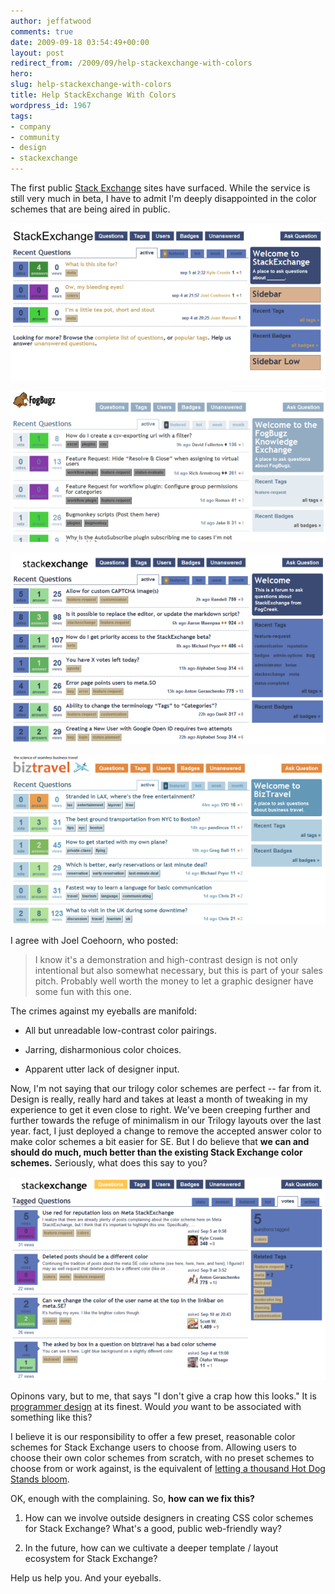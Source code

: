 ```yaml
---
author: jeffatwood
comments: true
date: 2009-09-18 03:54:49+00:00
layout: post
redirect_from: /2009/09/help-stackexchange-with-colors
hero: 
slug: help-stackexchange-with-colors
title: Help StackExchange With Colors
wordpress_id: 1967
tags:
- company
- community
- design
- stackexchange
---
```



The first public [Stack Exchange](http://stackexchange.com) sites have surfaced. While the service is still very much in beta, I have to admit I'm deeply disappointed in the color schemes that are being aired in public.



![](/images/wordpress/stackexchange-1.png)



![](/images/wordpress/stackexchange-2.png)



![](/images/wordpress/stackexchange-3.png)



![](/images/wordpress/stackexchange-4.png)



I agree with Joel Coehoorn, who posted:





<blockquote>
I know it's a demonstration and high-contrast design is not only intentional but also somewhat necessary, but this is part of your sales pitch. Probably well worth the money to let a graphic designer have some fun with this one.
</blockquote>





The crimes against my eyeballs are manifold:







  * All but unreadable low-contrast color pairings.

  * Jarring, disharmonious color choices.

  * Apparent utter lack of designer input.




Now, I'm not saying that our trilogy color schemes are perfect -- far from it. Design is really, really hard and takes at least a month of tweaking in my experience to get it even close to right. We've been creeping further and further towards the refuge of minimalism in our Trilogy layouts over the last year. fact, I just deployed a change to remove the accepted answer color to make color schemes a bit easier for SE. But I do believe that **we can and should do much, much better than the existing Stack Exchange color schemes.** Seriously, what does this say to you?



![](/images/wordpress/stackexchange-questions-page.png)



Opinons vary, but to me, that says "I don't give a crap how this looks." It is [programmer design](http://www.codinghorror.com/blog/archives/000734.html) at its finest. Would _you_ want to be associated with something like this?



I believe it is our responsibility to offer a few preset, reasonable color schemes for Stack Exchange users to choose from. Allowing users to choose their own color schemes from scratch, with no preset schemes to choose from or work against, is the equivalent of [letting a thousand Hot Dog Stands bloom](http://www.codinghorror.com/blog/archives/000341.html).



OK, enough with the complaining. So, **how can we fix this?**







  1. How can we involve outside designers in creating CSS color schemes for Stack Exchange? What's a good, public web-friendly way?




  2. In the future, how can we cultivate a deeper template / layout ecosystem for Stack Exchange?




Help us help you. And your eyeballs.


